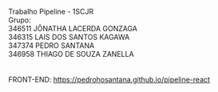 Trabalho Pipeline - 1SCJR<br />
Grupo:<br />
346511 JÔNATHA LACERDA GONZAGA<br />
346315 LAIS DOS SANTOS KAGAWA<br />
347374 PEDRO SANTANA<br />
346958 THIAGO DE SOUZA ZANELLA<br />
<br /><br />FRONT-END: https://pedrohosantana.github.io/pipeline-react
